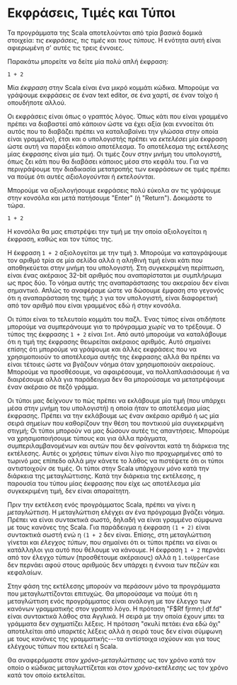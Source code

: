 # Εκφράσεις, Τιμές και Τύποι

Τα προγράμματα της Scala αποτελούνται από τρία βασικά δομικά στοιχεία: *τις εκφράσεις*, *τις τιμές* και *τους τύπους*. Η ενότητα αυτή είναι αφιερωμένη σ' αυτές τις τρεις έννοιες.

Παρακάτω μπορείτε να δείτε μία πολύ απλή έκφραση:

```tut:silent:book
1 + 2
```

Μία *έκφραση* στην Scala είναι ένα μικρό κομμάτι κώδικα. Μπορούμε να γράψουμε εκφράσεις σε έναν text editor, σε ένα χαρτί, σε έναν τοίχο ή οπουδήποτε αλλού.

Οι εκφράσεις είναι όπως ο γραπτός λόγος. Όπως κάτι που είναι γραμμένο πρέπει να διαβαστεί από κάποιον ώστε να έχει αξία (και εννοείται ότι αυτός που το διαβάζει πρέπει να καταλαβαίνει την γλώσσα στην οποία είναι γραμμένο), έτσι και ο υπολογιστής πρέπει να *εκτελέσει* μία έκφραση ώστε αυτή να παράξει κάποιο αποτέλεσμα. Το αποτέλεσμα της εκτέλεσης μίας έκφρασης είναι μία *τιμή*. Οι τιμές ζουν στην μνήμη του υπολογιστή, όπως ζει κάτι που θα διαβάσει κάποιος μέσα στο κεφάλι του. Για να περιγράψουμε την διαδικασία μετατροπής των εκφράσεων σε τιμές πρέπει να πούμε ότι αυτές *αξιολογούνται* ή *εκτελούνται*.

Μπορούμε να αξιολογήσουμε εκφράσεις πολύ εύκολα αν τις γράψουμε στην κονσόλα και μετά πατήσουμε "Enter" (ή "Return"). Δοκιμάστε το τώρα.

```tut:book
1 + 2
```

Η κονσόλα θα μας επιστρέψει την τιμή με την οποία αξιολογείται η έκφραση, καθώς και τον τύπος της.

Η έκφραση `1 + 2` αξιολογείται με την τιμή `3`. Μπορούμε να καταγράψουμε τον αριθμό τρία σε μία σελίδα αλλά η αληθινή τιμή είναι κάτι που αποθηκεύεται στην μνήμη του υπολογιστή. Στη συγκεκριμένη περίπτωση, είναι ένας ακέραιος 32-bit αριθμός που αναπαρίσταται με συμπλήρωμα ως προς δύο. Το νόημα αυτής της αναπαράστασης του ακεραίου δεν είναι σημαντικό. Απλώς το αναφέραμε ώστε να δώσουμε έμφαση στο γεγονός ότι η αναπαράσταση της τιμής `3` για τον υπολογιστή, είναι διαφορετική από τον αριθμό που είναι γραμμένος εδώ ή στην κονσόλα.

Οι *τύποι* είναι το τελευταίο κομμάτι του παζλ. Ένας τύπος είναι οτιδήποτε μπορούμε να συμπεράνουμε για το πρόγραμμα *χωρίς* να το τρέξουμε. Ο τύπος της έκφρασης `1 + 2` είναι `Int`. Από αυτό μπορούμε να καταλάβουμε ότι η τιμή της έκφρασης θεωρείται ακέραιος αριθμός. Αυτό σημαίνει επίσης ότι μπορούμε να γράψουμε και άλλες εκφράσεις που να χρησιμοποιούν το αποτέλεσμα αυτής της έκφρασης αλλά θα πρέπει να είναι τέτοιες ώστε να βγάζουν νόημα όταν χρησιμοποιούν ακεραίους. Μπορούμε να προσθέσουμε, να αφαιρέσουμε, να πολλαπλασιάσουμε ή να διαιρέσουμε αλλά για παράδειγμα δεν θα μπορούσαμε να μετατρέψουμε έναν ακέραιο σε πεζό γράμμα.

Οι τύποι μας δείχνουν το πώς πρέπει να εκλάβουμε μία τιμή (που υπάρχει μέσα στην μνήμη του υπολογιστή) η οποία ήταν το αποτέλεσμα μίας έκφρασης. Πρέπει να την εκλάβουμε ως έναν ακέραιο αριθμό ή ως μία σειρά σημείων που καθορίζουν την θέση του ποντικιού μία συγκεκριμένη στιγμή; Οι τύποι μπορούν να μας δώσουν αυτές τις απαντήσεις. Μπορούμε να χρησιμοποιήσουμε τύπους και για άλλα πράγματα, συμπεριλαμβανομένων και αυτών που δεν φαίνονται κατά τη διάρκεια της εκτέλεσης. Αυτές οι χρήσεις τύπων είναι λίγο πιο προχωρημένες από το τωρινό μας επίπεδο αλλά μην κάνετε το λάθος να πιστέψετε ότι οι τύποι αντιστοιχούν σε τιμές. Οι τύποι στην Scala υπάρχουν μόνο κατά την διάρκεια της μεταγλώττισης. Κατά την διάρκεια της εκτέλεσης, η παρουσία του τύπου μίας έκφρασης που είχε ως αποτέλεσμα μία συγκεκριμένη τιμή, δεν είναι απαραίτητη.

Πριν την εκτέλεση ενός προγράμματος Scala, πρέπει να γίνει η *μεταγλώττιση*. Η μεταγλώττιση ελέγχει αν ένα πρόγραμμα βγάζει νόημα. Πρέπει να είναι συντακτικά σωστό, δηλαδή να είναι γραμμένο σύμφωνα με τους κανόνες της Scala. Για παράδειγμα η έκφραση `(1 + 2)` είναι συντακτικά σωστή ενώ η `(1 + 2` δεν  είναι. Επίσης, στη μεταγλώττιση γίνεται και *έλεγχος τύπων*, που σημαίνει ότι οι τύποι πρέπει να είναι οι κατάλληλοι για αυτό που θέλουμε να κάνουμε. Η έκφραση `1 + 2` περνάει από τον έλεγχο τύπων (προσθέτουμε ακέραιους) αλλά η `1.toUpperCase` δεν περνάει αφού στους αριθμούς δεν υπάρχει η έννοια των πεζών και κεφαλαίων.

Στην φάση της εκτέλεσης μπορούν να περάσουν μόνο τα προγράμματα που μεταγλωττίζονται επιτυχώς. Θα μπορούσαμε να πούμε ότι η μεταγλώττιση ενός προγράμματος είναι ανάλογη με τον έλεγχο των κανόνων γραμματικής στον γραπτό λόγο. Η πρόταση "F$Rf  fjrmn;l df.fd"
είναι συντακτικά λάθος στα Αγγλικά. Η σειρά με την οποία έχουν μπει τα γράμματα δεν σχηματίζει λέξεις. Η πρόταση "σκυλί πετάει ένα εδώ όχι" αποτελείται από υπαρκτές λέξεις αλλά η σειρά τους δεν είναι σύμφωνη με τους κανόνες της γραμματικής---τα αντίστοιχα ισχύουν και για τους ελέγχους τύπων που εκτελεί η Scala.

Θα αναφερόμαστε στον *χρόνο-μεταγλώττισης* ως τον χρόνο κατά τον οποίο ο κώδικας μεταγλωττίζεται και στον *χρόνο-εκτέλεσης* ως τον χρόνο κατά τον οποίο εκτελείται.
